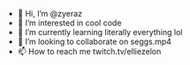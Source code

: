 - 👋 Hi, I’m @zyeraz
- 👀 I’m interested in cool code
- 🌱 I’m currently learning literally everything lol
- 💞️ I’m looking to collaborate on seggs.mp4
- 📫 How to reach me twitch.tv/elliezelon

<!---
EllieZelon/EllieZelon is a ✨ special ✨ repository because its `README.md` (this file) appears on your GitHub profile.
You can click the Preview link to take a look at your changes.
--->
